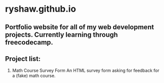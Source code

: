 # ryshaw.github.io

## Portfolio website for all of my web development projects. Currently learning through freecodecamp.

## Project list:

1. Math Course Survey Form
   An HTML survey form asking for feedback for a (fake) math course.
